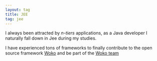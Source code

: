 ```yaml
---
layout: tag
title: JEE
tag: jee
---
```


I always been attracted by _n-tiers_ applications, as a Java developer I naturally fall down in Jee during my studies.

I have experienced tons of frameworks to finally contribute to the open source framework [Woko](/tags/woko) and be part of the [Woko team](/tags/woko-team)